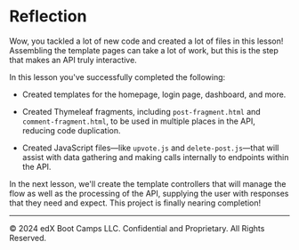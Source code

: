 # Reflection

Wow, you tackled a lot of new code and created a lot of files in this lesson! Assembling the template pages can take a lot of work, but this is the step that makes an API truly interactive.

In this lesson you've successfully completed the following:

* Created templates for the homepage, login page, dashboard, and more.

* Created Thymeleaf fragments, including `post-fragment.html` and `comment-fragment.html`, to be used in multiple places in the API, reducing code duplication.

* Created JavaScript files—like `upvote.js` and `delete-post.js`—that will assist with data gathering and making calls internally to endpoints within the API.

In the next lesson, we'll create the template controllers that will manage the flow as well as the processing of the API, supplying the user with responses that they need and expect. This project is finally nearing completion!

---
© 2024 edX Boot Camps LLC. Confidential and Proprietary. All Rights Reserved.
